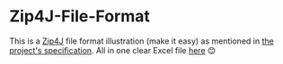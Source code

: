 # Zip4J-File-Format
This is a [Zip4J](https://github.com/srikanth-lingala/zip4j) file format illustration (make it easy) as mentioned in [the project's specification](https://pkware.cachefly.net/webdocs/casestudies/APPNOTE.TXT). All in one clear Excel file [here](./Zip4j-structure.xlsx) 😊
